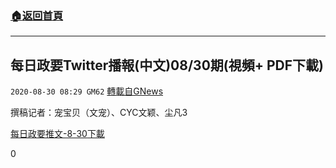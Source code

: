 ###  [:house:返回首頁](https://github.com/ourhimalayas/txt)
---

## 每日政要Twitter播報(中文)08/30期(視頻+ PDF下載)
`2020-08-30 08:29 GM62` [轉載自GNews](https://gnews.org/zh-hant/324730/)

撰稿记者：宠宝⻉（⽂宠）、CYC⽂颖、尘凡3

[每日政要推文-8-30](https://s3.amazonaws.com/gnews-media-offload/wp-content/uploads/2020/08/30082620/%E6%AF%8F%E6%97%A5%E6%8E%A8%E6%96%87-8-30.pdf)[下載](https://s3.amazonaws.com/gnews-media-offload/wp-content/uploads/2020/08/30082620/%E6%AF%8F%E6%97%A5%E6%8E%A8%E6%96%87-8-30.pdf)

0
